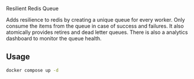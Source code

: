 Resilient Redis Queue

Adds resilience to redis by creating a unique queue for every worker. 
Only consume the items from the queue in case of success and failures. 
It also atomically provides retires and dead letter queues. There is also a analytics dashboard to monitor the queue health.

## Usage

```bash
docker compose up -d
```
